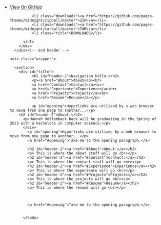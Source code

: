 <body>
      <div id="header">
        <nav>
          <ul>
            <li class="fork"><a href="https://github.com/pages-themes/midnight">View On GitHub</a></li>
            
              <li class="downloads"><a href="https://github.com/pages-themes/midnight/zipball/master">ZIP</a></li>
              <li class="downloads"><a href="https://github.com/pages-themes/midnight/tarball/master">TAR</a></li>
              <li class="title">DOWNLOADS</li>
            
          </ul>
        </nav>
      </div><!-- end header -->

    <div class="wrapper">

      <section>
        <div id="title">
              <h2 id="header-2">Navigation hello:</h2>
              <p><a href="About">About</a><br>
              <a href="Contact">Contact</a><br>
              <a href="Experience">Experience</a><br>
              <a href="Projects">Projects</a><br>
              <a href="Resume">Resume</a></p>
              
              <p id="opening">Hyperlinks are utilized by a web browser to move from one page to another...</p>
        <h2 id="header-2">About:</h2>
          <p>Hannah Hollenback back will be graduating in the Spring of 2023 with a bachelors in computer science.</p>
          </div>
            <p id="opening">Hyperlinks are utilized by a web browser to move from one page to another...</p>
            <a href="#opening">Take me to the opening paragraph.</a>
            
            <h2 id="header-2"><a href="#About">About:</a></h2>
            <p> This is where the about stuff will go <br></p>
            <h2 id="header-2"><a href="#Contact">Contact:</a></h2>
            <p> This is where the contact stuff will go <br></p>
            <h2 id="header-2"><a href="#Experience">Experience</a></h2>
            <p> This is where the experience will go <br></p>
            <h2 id="header-2"><a href="#Projects">Projects</a></h2>
            <p> This is where the projects will go <br></p>
            <h2 id="header-2"><a href="#Resume">Resume</a></h2>
            <p> This is where the resume will go <br></p>

        
            
            <a href="#opening">Take me to the opening paragraph.</a>
            
            
          </body>
